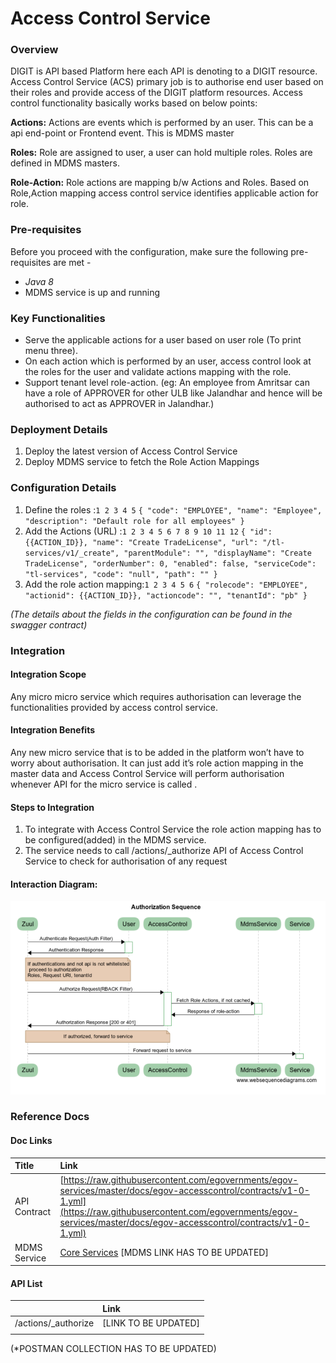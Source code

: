 # Access Control Service

### Overview <a id="Overview"></a>

DIGIT is API based Platform here each API is denoting to a DIGIT resource. Access Control Service \(ACS\) primary job is to authorise end user based on their roles and provide access of the DIGIT platform resources. Access control functionality basically works based on below points:

**Actions:** Actions are events which is performed by an user. This can be a api end-point or Frontend event. This is MDMS master

**Roles:** Role are assigned to user, a user can hold multiple roles. Roles are defined in MDMS masters.

**Role-Action:** Role actions are mapping b/w Actions and Roles. Based on Role,Action  mapping access control service identifies applicable action for role.

### Pre-requisites <a id="Pre-requisites"></a>

Before you proceed with the configuration, make sure the following pre-requisites are met -

* _Java 8_
*  MDMS service is up and running

### Key Functionalities <a id="Key-Functionalities"></a>

* Serve the applicable actions for a user based on user role \(To print menu three\).
* On each action which is performed by an user, access control look at the roles for the user and validate actions mapping with the role.
* Support tenant level role-action. \(eg: An employee from Amritsar can have a role of APPROVER for other ULB like Jalandhar and hence will be authorised to act as APPROVER in Jalandhar.\)

### Deployment Details <a id="Deployment-Details"></a>

1. Deploy the latest version of Access Control Service
2. Deploy MDMS service to fetch the Role Action Mappings

### Configuration Details <a id="Configuration-Details"></a>

1. Define the roles :`1 2 3 4 5` `{ "code": "EMPLOYEE", "name": "Employee", "description": "Default role for all employees" }`
2. Add the Actions \(URL\) :`1 2 3 4 5 6 7 8 9 10 11 12` `{ "id": {{ACTION_ID}}, "name": "Create TradeLicense", "url": "/tl-services/v1/_create", "parentModule": "", "displayName": "Create TradeLicense", "orderNumber": 0, "enabled": false, "serviceCode": "tl-services", "code": "null", "path": "" }`
3. Add the role action mapping:`1 2 3 4 5 6` `{ "rolecode": "EMPLOYEE", "actionid": {{ACTION_ID}}, "actioncode": "", "tenantId": "pb" }`

_\(The details about the fields in the configuration can be found in the swagger contract\)_

### Integration <a id="Integration"></a>

#### Integration Scope <a id="Integration-Scope"></a>

Any micro micro service which requires authorisation can leverage  the functionalities provided by access control service.

#### Integration Benefits <a id="Integration-Benefits"></a>

Any new micro service that is to be added in the platform won’t have to worry about authorisation. It can just add it’s role action mapping in the master data and Access Control Service will perform authorisation whenever API for the micro service is called .

#### Steps to Integration <a id="Steps-to-Integration"></a>

1. To integrate with Access Control Service the role action mapping has to be configured\(added\) in the MDMS service.
2. The service needs to call /actions/\_authorize API of Access Control Service to check for authorisation of any request

#### Interaction Diagram:  <a id="Interaction-Diagram:"></a>

![](../../../.gitbook/assets/image%20%2876%29.png)

### Reference Docs <a id="Reference-Docs"></a>

#### Doc Links <a id="Doc-Links"></a>

| **Title**  | **Link** |
| :--- | :--- |
|  API Contract |  [https://raw.githubusercontent.com/egovernments/egov-services/master/docs/egov-accesscontrol/contracts/v1-0-1.yml](https://raw.githubusercontent.com/egovernments/egov-services/master/docs/egov-accesscontrol/contracts/v1-0-1.yml) |
|  MDMS Service | [Core Services](https://digit-discuss.atlassian.net/wiki/spaces/DD/pages/647299090/Core+Services)  \[MDMS LINK HAS TO BE UPDATED\] |

#### API List <a id="API-List"></a>

|  | **Link** |
| :--- | :--- |
|  /actions/\_authorize |  \[LINK TO BE UPDATED\] |
|  |  |

\(\*POSTMAN COLLECTION HAS TO BE UPDATED\)

